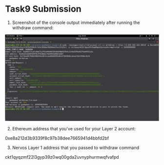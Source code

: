 # Task9 Submission

1. Screenshot of the console output immediately after running the withdraw command:

![alt text](./image0-task9.png)

2. Ethereum address that you've used for your Layer 2 account:

0xe8a212d3b9339f8c97b38dee7665941d4bbfd2bf

3. Nervos Layer 1 address that you passed to withdraw command

ckt1qyqzmf22l3gyp39z0wq00gda2uvnyphurmwqfvafpd
